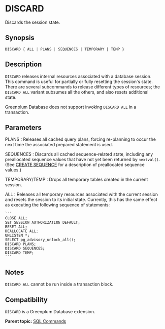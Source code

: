 # DISCARD

Discards the session state.

## Synopsis

``` {#sql_command_synopsis}
DISCARD { ALL | PLANS | SEQUENCES | TEMPORARY | TEMP }
```

## Description

`DISCARD` releases internal resources associated with a database session. This command is useful for partially or fully resetting the session's state. There are several subcommands to release different types of resources; the `DISCARD ALL` variant subsumes all the others, and also resets additional state.

Greenplum Database does not support invoking `DISCARD ALL` in a transaction.

## Parameters

PLANS
:   Releases all cached query plans, forcing re-planning to occur the next time the associated prepared statement is used.

SEQUENCES
:   Discards all cached sequence-related state, including any preallocated sequence values that have not yet been returned by `nextval()`. (See [CREATE SEQUENCE](CREATE_SEQUENCE.html) for a description of preallocated sequence values.)

TEMPORARY/TEMP
:   Drops all temporary tables created in the current session.

ALL
:   Releases all temporary resources associated with the current session and resets the session to its initial state. Currently, this has the same effect as executing the following sequence of statements:

    ```
    CLOSE ALL;
    SET SESSION AUTHORIZATION DEFAULT;
    RESET ALL;
    DEALLOCATE ALL;
    UNLISTEN *;
    SELECT pg_advisory_unlock_all();
    DISCARD PLANS;
    DISCARD SEQUENCES;
    DISCARD TEMP;
    ```

## Notes

`DISCARD ALL` cannot be run inside a transaction block.

## Compatibility

`DISCARD` is a Greenplum Database extension.

**Parent topic:** [SQL Commands](../sql_commands/sql_ref.html)

